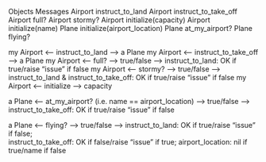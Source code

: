 Objects		Messages
Airport		instruct_to_land
Airport		instruct_to_take_off
Airport		full?
Airport		stormy?
Airport		initialize(capacity)
Airport		initialize(name)
Plane		initialize(airport_location)
Plane		at_my_airport?
Plane 		flying?

my Airport <—- instruct_to_land —-> a Plane
my Airport <—- instruct_to_take_off —-> a Plane
my Airport <—- full? —-> true/false —-> instruct_to_land: OK if true/raise “issue” if false
my Airport <—- stormy? —-> true/false —-> instruct_to_land & instruct_to_take_off: OK if true/raise “issue” if false
my Airport <—- initialize —-> capacity

a Plane <—- at_my_airport? (i.e. name == airport_location) —-> true/false —-> instruct_to_take_off: OK if true/raise “issue” if false

a Plane <—- flying? —-> true/false —-> instruct_to_land: OK if true/raise “issue” if false;  
instruct_to_take_off: OK if false/raise “issue” if true; airport_location: nil if true/name if false 